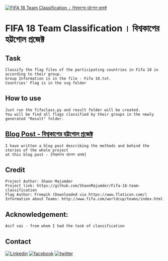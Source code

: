 [![FIFA 18 Team Classification । বিশ্বকাপের হট্টগোল প্রজেক্ট](https://i1.wp.com/blog.robist.com/wp-content/uploads/2018/06/2018_FIFA_World_Cup-1.png?w=281)](http://blog.robist.com/?p=1206)
# FIFA 18 Team Classification । বিশ্বকাপের হট্টগোল প্রজেক্ট
## Task
	Classify the flag files of the participating countries in Fifa 18 in according to their group.
	Group Information is in the file - Fifa 18.txt.
	Countries' Flag is in the svg folder
## How to use
	Just run the fifaclass.py and result folder will be created.  
	You will be find all flags classified by their groups in the newly generated "Result" folder.
## [Blog Post - বিশ্বকাপের হট্টগোল প্রজেক্ট](http://blog.robist.com/?p=1206 "Read at ROBIST লেখক")
	I have written a blog post describing the methods and behind the stories of the whole project
	at this blog post - [বিশ্বকাপের হট্টগোল প্রজেক্ট]

## Credit
	Project Author: Shaon Majumder
	Project link: https://github.com/ShaonMajumder/Fifa-18-team-classification  
	Flag Author: Freepik (Downloaded via https://www.flaticon.com/)
	Information about Teams: http://www.fifa.com/worldcup/teams/index.html

## Acknowledgement:
	Asif vai - from whom I had the task of classification

## Contact
[![Linkedin](https://cdn1.iconfinder.com/data/icons/logotypes/32/square-linkedin-256.png)](https://www.linkedin.com/in/shaonmajumder)
[![facebook](https://www.shareicon.net/download/2017/06/28/888039_logo.ico)](https://www.facebook.com/shaon.majumder)
[![twitter](https://encrypted-tbn0.gstatic.com/images?q=tbn:ANd9GcQ1jBXomsPewdutBtsxaU8Nd1rz-i2bP-xLY2tVc5kbiqHa7nfl_A)](https://twitter.com/Shaon_Mazoomder)
